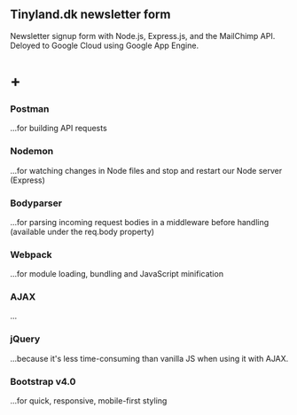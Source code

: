 ## Tinyland.dk newsletter form
Newsletter signup form with Node.js, Express.js, and the MailChimp API.
Deloyed to Google Cloud using Google App Engine.

# + 

### Postman
...for building API requests

### Nodemon
...for watching changes in Node files and stop and restart our Node server (Express)

### Bodyparser
...for parsing incoming request bodies in a middleware before handling (available under the req.body property)

### Webpack
...for module loading, bundling and JavaScript minification

### AJAX
...

### jQuery
...because it's less time-consuming than vanilla JS when using it with AJAX.


### Bootstrap v4.0
...for quick, responsive, mobile-first styling
